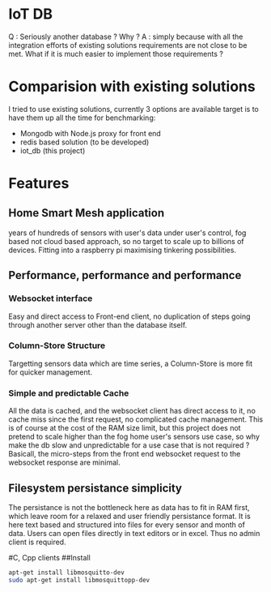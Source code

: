 # IoT DB
Q : Seriously another database ? Why ?
A : simply because with all the integration efforts of existing solutions requirements are not close to be met. What if it is much easier to implement those requirements ?

# Comparision with existing solutions
I tried to use existing solutions, currently 3 options are available target is to have them up all the time for benchmarking:
- Mongodb with Node.js proxy for front end
- redis based solution (to be developed)
- iot_db (this project)

# Features
## Home Smart Mesh application
years of hundreds of sensors with user's data under user's control, fog based not cloud based approach, so no target to scale up to billions of devices. Fitting into a raspberry pi maximising tinkering possibilities.
## Performance, performance and performance
### Websocket interface
Easy and direct access to Front-end client, no duplication of steps going through another server other than the database itself.
### Column-Store Structure
Targetting sensors data which are time series, a Column-Store is more fit for quicker management.
### Simple and predictable Cache
All the data is cached, and the websocket client has direct access to it, no cache miss since the first request, no complicated cache management. This is of course at the cost of the RAM size limit, but this project does not pretend to scale higher than the fog home user's sensors use case, so why make the db slow and unpredictable for a use case that is not required ?
Basicall, the micro-steps from the front end websocket request to the websocket response are minimal.
## Filesystem persistance simplicity
The persistance is not the bottleneck here as data has to fit in RAM first, which leave room for a relaxed and user friendly persistance format.
It is here text based and structured into files for every sensor and month of data. Users can open files directly in text editors or in excel. Thus no admin client is required.

#C, Cpp clients
##Install
```bash
apt-get install libmosquitto-dev
sudo apt-get install libmosquittopp-dev
```
